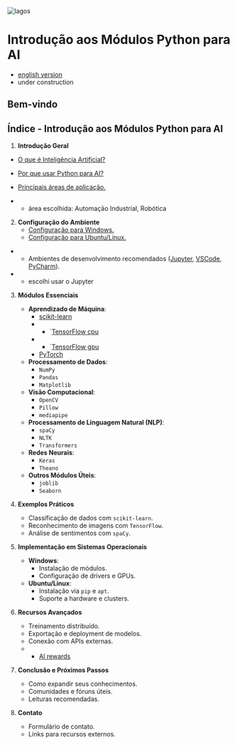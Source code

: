 ![lagos](https://github.com/0joseDark/my-AI-book/blob/main/images/lagos-.jpg)

# Introdução aos Módulos Python para AI
- [english version](https://github.com/0joseDark/my-AI-book/blob/main/doc-en/indice.md)
- under construction
## Bem-vindo

## Índice - Introdução aos Módulos Python para AI

1. **Introdução Geral**

 - [O que é Inteligência Artificial?](https://github.com/0joseDark/my-AI-book/blob/main/doc-2-pt/Intelig%C3%AAncia-Artificial.md)

 - [Por que usar Python para AI?](https://github.com/0joseDark/my-AI-book/blob/main/doc-2-pt/usar-Python.md)

 - [Principais áreas de aplicação.](https://github.com/0joseDark/my-AI-book/blob/main/doc-2-pt/%C3%A1reas-de-aplica%C3%A7%C3%A3o.md)

- - área escolhida: Automação Industrial, Robótica
2. **Configuração do Ambiente**
   - [Configuração para Windows.](https://github.com/0joseDark/my-AI-book/blob/main/doc-2-pt/Windows.md)
   - [Configuração para Ubuntu/Linux.](https://github.com/0joseDark/my-AI-book/blob/main/doc-2-pt/linux.md)
  - - Ambientes de desenvolvimento recomendados ([Jupyter](https://github.com/0joseDark/my-AI-book/blob/main/doc-2-pt/linux.md), [VSCode](https://github.com/0joseDark/my-AI-book/blob/main/doc-2-pt/VSCode.md), [PyCharm](https://github.com/0joseDark/my-AI-book/blob/main/doc-2-pt/PyCharm.md)).
   - - escolhi usar o Jupyter

3. **Módulos Essenciais**
   - **Aprendizado de Máquina**:
     - [scikit-learn](https://github.com/0joseDark/my-AI-book/blob/main/doc-3-pt/scikit-learn.md)
     - - `[TensorFlow cpu](https://github.com/0joseDark/my-AI-book/blob/main/doc-3-pt/TensorFlow-cpu.md)
     - - `[TensorFlow gpu](https://github.com/0joseDark/my-AI-book/blob/main/doc-3-pt/TensorFlow-GPU.md)
     - [PyTorch](https://github.com/0joseDark/my-AI-book/blob/main/doc-3-pt/PyTorch.md)
   - **Processamento de Dados**:
     - `NumPy`
     - `Pandas`
     - `Matplotlib`
   - **Visão Computacional**:
     - `OpenCV`
     - `Pillow`
     - `mediapipe`
   - **Processamento de Linguagem Natural (NLP)**:
     - `spaCy`
     - `NLTK`
     - `Transformers`
   - **Redes Neurais**:
     - `Keras`
     - `Theano`
   - **Outros Módulos Úteis**:
     - `joblib`
     - `Seaborn`

4. **Exemplos Práticos**
   - Classificação de dados com `scikit-learn`.
   - Reconhecimento de imagens com `TensorFlow`.
   - Análise de sentimentos com `spaCy`.

5. **Implementação em Sistemas Operacionais**
   - **Windows**:
     - Instalação de módulos.
     - Configuração de drivers e GPUs.
   - **Ubuntu/Linux**:
     - Instalação via `pip` e `apt`.
     - Suporte a hardware e clusters.

6. **Recursos Avançados**
   - Treinamento distribuído.
   - Exportação e deployment de modelos.
   - Conexão com APIs externas.
   - - [AI rewards](https://theirf.org/wp-content/uploads/2018/09/2018-ai-study-white-paper-part-2.pdf)


7. **Conclusão e Próximos Passos**
   - Como expandir seus conhecimentos.
   - Comunidades e fóruns úteis.
   - Leituras recomendadas.

8. **Contato**
   - Formulário de contato.
   - Links para recursos externos.
